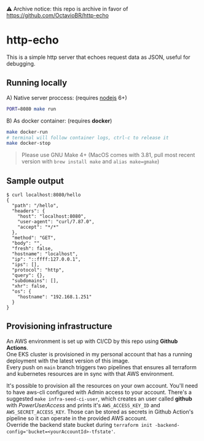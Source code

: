 ⚠️ Archive notice: this repo is archive in favor of https://github.com/OctavioBR/http-echo

# http-echo
This is a simple http server that echoes request data as JSON, useful for debugging.

## Running locally
A) Native server proccess: (requires [nodejs](https://nodejs.org/en) 6+)
```sh
PORT=8080 make run
```
B) As docker container: (requires **docker**)
```sh
make docker-run
# terminal will follow container logs, ctrl-c to release it
make docker-stop
```
> Please use GNU Make 4+ (MacOS comes with 3.81, pull most recent version with `brew install make` and `alias make=gmake`)

## Sample output
```
$ curl localhost:8080/hello
{
  "path": "/hello",
  "headers": {
    "host": "localhost:8080",
    "user-agent": "curl/7.87.0",
    "accept": "*/*"
  },
  "method": "GET",
  "body": "",
  "fresh": false,
  "hostname": "localhost",
  "ip": "::ffff:127.0.0.1",
  "ips": [],
  "protocol": "http",
  "query": {},
  "subdomains": [],
  "xhr": false,
  "os": {
    "hostname": "192.168.1.251"
  }
}
```

## Provisioning infrastructure
An AWS environment is set up with CI/CD by this repo using **Github Actions**.  
One EKS cluster is provisioned in my personal account that has a running deployment with the latest version of this image.  
Every push on `main` branch triggers two pipelines that ensures all terraform and kubernetes resources are in sync with that AWS environment.

It's possible to provision all the resources on your own account. You'll need to have aws-cli configured with Admin access to your account.
There's a suggested `make infra-seed-ci-user`, which creates an user called **github** with _PowerUserAccess_ and prints it's `AWS_ACCESS_KEY_ID` and `AWS_SECRET_ACCESS_KEY`.
Those can be stored as secrets in Github Action's pipeline so it can operate in the provided AWS account.  
Override the backend state bucket during `terraform init -backend-config='bucket=<yourAccountId>-tfstate'`.
